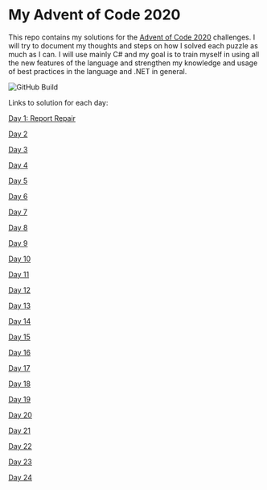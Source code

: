 # My Advent of Code 2020
This repo contains my solutions for the [Advent of Code 2020](https://adventofcode.com/) challenges. I will try to document my thoughts and steps on how I solved each puzzle as much as I can.
I will use mainly C# and my goal is to train myself in using all the new features of the language and strengthen my knowledge and usage of best practices in the language and .NET in general.

![GitHub Build](https://github.com/jooni91/advent-of-code-2020/workflows/GitHub%20Build/badge.svg)

Links to solution for each day:

[Day 1: Report Repair](https://github.com/jooni91/advent-of-code-2020/tree/master/src/Solutions/Day01)

[Day 2](https://github.com/jooni91/advent-of-code-2020/tree/master/src/Solutions/Day02)

[Day 3](https://github.com/jooni91/advent-of-code-2020/tree/master/src/Solutions/Day03)

[Day 4](https://github.com/jooni91/advent-of-code-2020/tree/master/src/Solutions/Day04)

[Day 5](https://github.com/jooni91/advent-of-code-2020/tree/master/src/Solutions/Day05)

[Day 6](https://github.com/jooni91/advent-of-code-2020/tree/master/src/Solutions/Day06)

[Day 7](https://github.com/jooni91/advent-of-code-2020/tree/master/src/Solutions/Day07)

[Day 8](https://github.com/jooni91/advent-of-code-2020/tree/master/src/Solutions/Day08)

[Day 9](https://github.com/jooni91/advent-of-code-2020/tree/master/src/Solutions/Day09)

[Day 10](https://github.com/jooni91/advent-of-code-2020/tree/master/src/Solutions/Day10)

[Day 11](https://github.com/jooni91/advent-of-code-2020/tree/master/src/Solutions/Day11)

[Day 12](https://github.com/jooni91/advent-of-code-2020/tree/master/src/Solutions/Day12)

[Day 13](https://github.com/jooni91/advent-of-code-2020/tree/master/src/Solutions/Day13)

[Day 14](https://github.com/jooni91/advent-of-code-2020/tree/master/src/Solutions/Day14)

[Day 15](https://github.com/jooni91/advent-of-code-2020/tree/master/src/Solutions/Day15)

[Day 16](https://github.com/jooni91/advent-of-code-2020/tree/master/src/Solutions/Day16)

[Day 17](https://github.com/jooni91/advent-of-code-2020/tree/master/src/Solutions/Day17)

[Day 18](https://github.com/jooni91/advent-of-code-2020/tree/master/src/Solutions/Day18)

[Day 19](https://github.com/jooni91/advent-of-code-2020/tree/master/src/Solutions/Day19)

[Day 20](https://github.com/jooni91/advent-of-code-2020/tree/master/src/Solutions/Day20)

[Day 21](https://github.com/jooni91/advent-of-code-2020/tree/master/src/Solutions/Day21)

[Day 22](https://github.com/jooni91/advent-of-code-2020/tree/master/src/Solutions/Day22)

[Day 23](https://github.com/jooni91/advent-of-code-2020/tree/master/src/Solutions/Day23)

[Day 24](https://github.com/jooni91/advent-of-code-2020/tree/master/src/Solutions/Day24)
